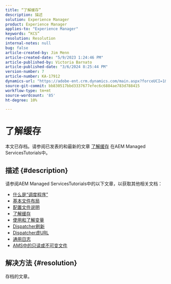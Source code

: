 ```yaml
---
title: “了解缓存”
description: 描述
solution: Experience Manager
product: Experience Manager
applies-to: "Experience Manager"
keywords: “KCS”
resolution: Resolution
internal-notes: null
bug: false
article-created-by: Jim Menn
article-created-date: "5/9/2023 1:24:46 PM"
article-published-by: Victoria Barnato
article-published-date: "3/6/2024 8:25:44 PM"
version-number: 7
article-number: KA-17912
dynamics-url: "https://adobe-ent.crm.dynamics.com/main.aspx?forceUCI=1&pagetype=entityrecord&etn=knowledgearticle&id=f4bcfadc-6cee-ed11-8849-6045bd006b3d"
source-git-commit: bb830517bbd3337677efec6c6884ae783d788415
workflow-type: tm+mt
source-wordcount: '85'
ht-degree: 10%

---
```


# 了解缓存


本文已存档。请参阅已发表的和最新的文章 [了解缓存](https://experienceleague.adobe.com/docs/experience-manager-learn/ams/dispatcher/understanding-cache.html) 在AEM Managed ServicesTutorials中。

## 描述 {#description}


请参阅AEM Managed ServicesTutorials中的以下文章，以获取其他相关文档：

- [什么是“调度程序”](https://experienceleague.adobe.com/docs/experience-manager-learn/ams/dispatcher/what-is-the-dispatcher.html)
- [基本文件布局](https://experienceleague.adobe.com/docs/experience-manager-learn/ams/dispatcher/basic-file-layout.html?lang=en)
- [配置文件说明](https://experienceleague.adobe.com/docs/experience-manager-learn/ams/dispatcher/explanation-config-files.html)
- [了解缓存](https://experienceleague.adobe.com/docs/experience-manager-learn/ams/dispatcher/understanding-cache.html)
- [使用和了解变量](https://experienceleague.adobe.com/docs/experience-manager-learn/ams/dispatcher/variables.html)
- [Dispatcher刷新](https://experienceleague.adobe.com/docs/experience-manager-learn/ams/dispatcher/disp-flushing.html)
- [Dispatcher虚URL](https://experienceleague.adobe.com/docs/experience-manager-learn/ams/dispatcher/disp-vanity-url.html)
- [通用日志](https://experienceleague.adobe.com/docs/experience-manager-learn/ams/dispatcher/common-logs.html)
- [AMS中的只读或不可变文件](https://experienceleague.adobe.com/docs/experience-manager-learn/ams/dispatcher/immutable-files.html)



## 解决方法 {#resolution}


存档的文章。
